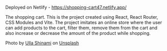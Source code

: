 
Deployed on Netlify - https://shopping-cart47.netlify.app/

The shopping cart. This is the project created using React, React Router, CSS Modules and Vite. The project imitates an online store where the user can add products to the cart, filter them, remove them from the cart and also increase or decrease the amount of the product while shopping. 




Photo by <a href="https://unsplash.com/de/@ullashinami?utm_content=creditCopyText&utm_medium=referral&utm_source=unsplash">Ulla Shinami</a> on <a href="https://unsplash.com/de/fotos/frau-im-grunen-langarmhemd-mit-brauner-sonnenbrille-iMvS-ft_xK4?utm_content=creditCopyText&utm_medium=referral&utm_source=unsplash">Unsplash</a>
      
